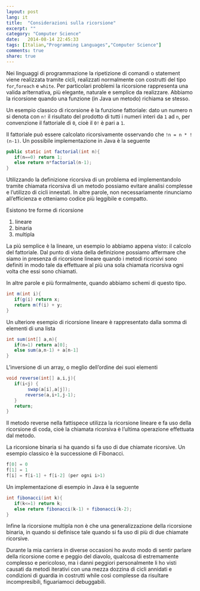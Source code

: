 ```yaml
---
layout: post
lang: it
title:  "Considerazioni sulla ricorsione"
excerpt: ""
category: "Computer Science"
date:   2014-08-14 22:45:33
tags: [Italian,"Programming Languages","Computer Science"]
comments: true
share: true
---
```



Nei linguaggi di programmazione la ripetizione di comandi o statement viene realizzata tramite cicli, realizzati normalmente con costrutti del tipo `for`,`foreach` e `white`. Per particolari problemi la ricorsione rappresenta una valida arlternativa, più elegante, naturale  e semplice da realizzare.
Abbiamo la ricorsione quando una funzione (in Java un metodo) richiama se stesso.

Un esempio classico di ricorsione è la funzione fattoriale: dato un numero n si denota con `n!` il risultato del prodotto di tutti i numeri interi da `1` ad `n`, per convenzione il fattoriale di `0`, cioè il `0!` è pari a `1`.

Il fattoriale può essere calcolato ricorsivamente osservando che `!n = n * !(n-1)`.
Un possibile implementazione in Java è la seguente

```java
public static int factorial(int n){
   if(n==0) return 1;
   else return n*factorial(n-1);
}
```


Utilizzando la definizione ricorsiva di un problema ed implementandolo tramite chiamata ricorsiva di un metodo possiamo evitare analisi complesse e l’utilizzo di cicli innestati. In altre parole, non necessariamente rinunciamo all’efficienza e otteniamo codice più leggibile e compatto.

Esistono tre forme di ricorsione

1. lineare
2. binaria
3. multipla

La più semplice è la lineare, un esempio lo abbiamo appena visto: il calcolo del fattoriale. Dal punto di vista della definizione possiamo affermare che siamo in presenza di ricorsione lineare quando i metodi ricorsivi sono definiti in modo tale da effettuare al più una sola chiamata ricorsiva ogni volta che essi sono chiamati.

In altre parole e più formalmente, quando abbiamo schemi di questo tipo.

```java
int m(int i){
   if(g(i) return x;
   return m(f(i) + y;
}
```

Un ulteriore esempio di ricorsione lineare è rappresentato dalla somma di elementi di una lista

```java
int sum(int[] a,n){
   if(n=1) return a[0];
   else sum(a,n-1) + a[n-1]        
}
```

L’inversione di un array, o meglio dell’ordine dei suoi elementi

```java
void reverse(int[] a,i,j){
   if(i<j) {
        swap(a[i],a[j]);
       reverse(a,i+1,j-1);        
   }
   return;        
}
```

Il metodo reverse nella fattispece utilizza la ricorsione lineare e fa uso della ricorsione di coda, cioè la chiamata ricorsiva è l’ultima operazione effettuata dal metodo.

La ricorsione binaria si ha quando si fa uso di due chiamate ricorsive. Un esempio classico è la successione di Fibonacci.

```java
f[0] = 0
f[1] = 1
f[i] = f[i-1] + f[i-2] (per ogni i>1)
```

Un implementazione di esempio in Java è la seguente

```java
int fibonacci(int k){
   if(k<=1) return k;
   else return fibonacci(k-1) + fibonacci(k-2);
}
```

Infine la ricorsione multipla non è che una generalizzazione della ricorsione binaria, in quando si definisce tale quando si fa uso di più di due chiamate ricorsive.

Durante la mia carriera in diverse occasioni ho avuto modo di sentir parlare della ricorsione come e peggio del diavolo, qualcosa di estremamente complesso e pericoloso, ma i danni peggiori personalmente li ho visti causati da metodi iterativi con una mezza dozzina di cicli annidati e condizioni di guardia in costrutti while così complesse da risultare incompresibili, figuariamoci debuggabili.
